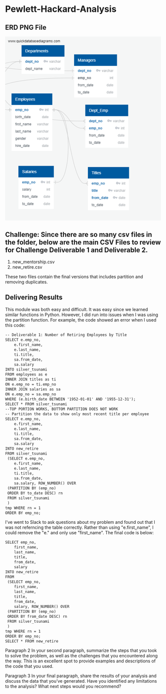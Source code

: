 # Pewlett-Hackard-Analysis

## ERD PNG File
![ERD Image Mapping Out Database](EmployeeDB.png)

## Challenge: Since there are so many csv files in the folder, below are the main CSV Files to review for Challenge Deliverable 1 and Deliverable 2.
1) new_mentorship.csv
2) new_retire.csv

These two files contain the final versions that includes partition and removing duplicates.

## Delivering Results
This module was both easy and difficult. It was easy since we learned similar functions in Python. However, I did run into issues when I was using the partition function. For example, the code showed an error when I used this code:

```
-- Deliverable 1: Number of Retiring Employees by Title
SELECT e.emp_no,
	e.first_name,
	e.last_name,
	ti.title,
	sa.from_date,
	sa.salary
INTO silver_tsunami
FROM employees as e
INNER JOIN titles as ti
ON e.emp_no = ti.emp_no
INNER JOIN salaries as sa
ON e.emp_no = sa.emp_no
WHERE (e.birth_date BETWEEN '1952-01-01' AND '1955-12-31');
SELECT * FROM silver_tsunami
--TOP PORTION WORKS, BOTTOM PARTITION DOES NOT WORK
-- Partition the data to show only most recent title per employee
SELECT e.emp_no,
	e.first_name,
	e.last_name,
	ti.title,
	sa.from_date,
	sa.salary
INTO new_retire
FROM silver_tsunami
 (SELECT e.emp_no,
	e.first_name,
	e.last_name,
	ti.title,
	sa.from_date,
	sa.salary, ROW_NUMBER() OVER
 (PARTITION BY (emp_no)
 ORDER BY to_date DESC) rn
 FROM silver_tsunami
 ) 
tmp WHERE rn = 1
ORDER BY emp_no;
```
I've went to Slack to ask questions about my problem and found out that I was not referncing the table correctly. Rather than using "e.first_name", I could remove the "e." and only use "first_name". The final code is below:

```
SELECT emp_no,
	first_name,
	last_name,
	title,
	from_date,
	salary
INTO new_retire
FROM
 (SELECT emp_no,
	first_name,
	last_name,
	title,
	from_date,
	salary, ROW_NUMBER() OVER
 (PARTITION BY (emp_no)
 ORDER BY from_date DESC) rn
 FROM silver_tsunami
 ) 
tmp WHERE rn = 1
ORDER BY emp_no;
SELECT * FROM new_retire
```

Paragraph 2
In your second paragraph, summarize the steps that you took to solve the problem, as well as the challenges that you encountered along the way. This is an excellent spot to provide examples and descriptions of the code that you used.

Paragraph 3
In your final paragraph, share the results of your analysis and discuss the data that you’ve generated. Have you identified any limitations to the analysis? What next steps would you recommend?
